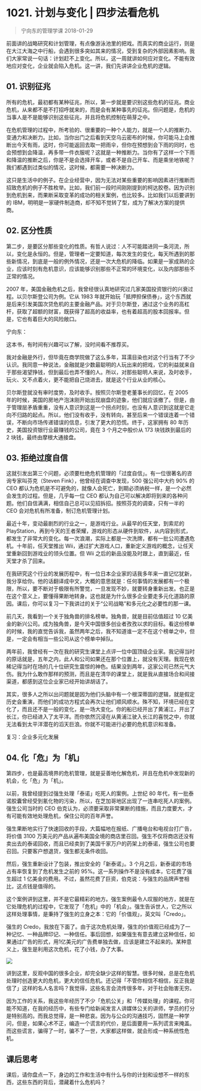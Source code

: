 # 1021. 计划与变化 | 四步法看危机
> 宁向东的管理学课
2018-01-29

前面讲的战略研究和计划管理，有点像游泳池里的把戏。而真实的商业运行，则是在大江大海之中行船，会遇到很多突如其来的情况，受到复杂的外部因素影响。我们大家常说一句话：计划赶不上变化。所以，这一周就讲如何应对变化。不能有效地应对变化，企业就会陷入危机。这一讲，我们先讲讲企业危机的逻辑。

## 01. 识别征兆

所有的危机，最初都有某种征兆，所以，第一步就是要识别这些危机的征兆。商业危机，从来都不是不打招呼就来的，而是会有某种事先的征兆。但问题是，危机的当事人是不是能够识别这些征兆，并且将危机控制在萌芽之中。

在危机管理的过程中，所考验的、很重要的一种个人能力，就是一个人的推断力、变通力和决断力。比如，当你出门之后看到天空乌云密布的时候，你可能马上会推断出今天有雨，这时，你可能返回去取一把雨伞，但你在预想到会下雨的同时，也会预想到会降温，再多带一件衣服呢？这就是一种推断力。当你有了这样一个下雨和降温的推断之后，你是不是会选择开车，或者不是自己开车、而是乘坐地铁呢？我们都遇到过类似的情况，这时候，都需要一种决断力。

这只是生活中的例子。在企业经营中，因为无法对某些重要的影响因素进行推断而招致危机的例子不胜枚举。比如，我们前一段时间刚刚提到的柯达胶卷。因为识别到危机到来，而果断采取变革的成功的相关案例，也比较多。比如我们以后要讲到的 IBM，明明是一家硬件制造商，却不知不觉转了型，成为了解决方案的提供商。

## 02. 区分性质

第二步，是要区分那些变化的性质。有哲人说过：人不可能踏进同一条河流，所以，变化是永恒的。但是，管理者一定要知道，每次发生的变化，每天所遇到的那些新情况，到底是一般的例外情况，还是一次大危机的降临。如果是一家成熟的企业，应该时刻有危机意识，应该能够识别那些不正常的环境变化，以及内部那些不正常的情况。

2007 年，美国金融危机之后，我曾经很认真地研究过几家美国投资银行的兴衰过程。以贝尔斯登公司为例。它从 1983 年就开始玩「抵押担保债券」，这个东西就是后来引发美国次贷危机的主要金融产品。对于贝尔斯登，通过这个业务的高杠杆，获取了超额的财富，既获得了超高的收益率，也有着超高的股本回报率。但是，它也有着巨大的风险敞口。

宁向东：

这本书，有时间有兴趣可以了解，没时间看不推荐买。

我对金融是外行，但毕竟在商学院做了这么多年，耳濡目染也对这个行当有了不少认识。我同意一种说法，金融就是少数最聪明的人玩出来的把戏，它的利益就来自于那些渴望挣钱，但到最后也弄不懂的人。所以，对那些聪明人来说，及时收手，玩火、又不点着火，更不能把自己烧进去，就是这个行业从业的核心。

贝尔斯登就没有审时度势，及时收手。按照贝尔斯登老董事长的回忆，在 2005 年的时候，美国的房地产泡沫刚开始出现崩盘的迹象，他们就应该撤了。但是，由于管理层矛盾重重，没有人意识到这是一个拐点时刻，也没有人意识到这就是它走向不归路的起点。所以，他们没有收手，没有转向，甚至后来一个错误连着一个错误，不断向市场传递错误的信息，引发了更大的恐慌。终于，这家拥有 80 年历史，美国投资银行业最赚钱的公司，竟在 3 个月之中股价从 173 块钱跌到最后的 2 块钱，最终由摩根大通接盘。

## 03. 拒绝过度自信

这就引发出第三个问题，必须要杜绝危机管理的「过度自信」。有一位很著名的咨询专家叫芬克（Steven Fink），他曾经在调查中发现，500 强公司中大约 90% 的 CEO 都认为危机是不可避免的，就像人会死亡，到期必须纳税一样，是一个必然会发生的过程。但是，几乎每一位 CEO 都认为自己可以解决即将到来的各种问题。他们自信满满，相信自己总可以见招拆招。按照芬克的调查，只有一半的 CEO 会对危机有所准备，制订危机管理计划。

最近十年，变动最剧烈的行业之一，是游戏行业。从最早的任天堂，到索尼的 PlayStation，再到今天的王者荣耀，游戏的形态从硬件到软件，从内容到形式，都发生了非常大的变化。每一次浪潮，实际上都是一次洗牌，都有一批公司遭遇危机。十年前，任天堂推出 Wii，通过扩大游戏人口，重新定义游戏的概念，让任天堂重新回到游戏业的领头位置。但 Wii 之后的新品没能及时跟上，直到最近，任天堂才杀了回来。

在我研究这个行业的发展历程中，有一位日本企业家的话我多年来一直记忆犹新，我分享给你。他的话翻译成中文，大概的意思就是：任何事情的发展都有一个极限，所以，要不断对于极限有所警觉，一旦发现不妙，就要转身重新出发。也正是在这个意义上，要懂得果断地转身。这也就是为什么很多企业要走多元化道路的原因。课后，你可以复习一下我讲过的关于“公司战略”和多元化之必要性的那一课。

前几天，我看到一个关于独角兽的排名榜单。独角兽，就是目前估值超过 10 亿美金的新兴公司。成为独角兽，是今天中国很多创业者孜孜以求的目标。看这份榜单的时候，我的直觉告诉我，虽然两年之后，我不知道谁一定不在这个榜单之中，但是，一定会有相当一些公司从这个榜单中掉队。

两年前，我曾经有一次在我的研究生课堂上点评一位中国顶级企业家。我记得当时的原话就是，五年之内，此人和公司如果还在那个位置上，就没有天理。我现在依稀记得当时在场的几十位研究生震惊的神色。结果没到两年，这家公司已然元气大伤。我为什么敢作那样的预测，而且是在清华的课堂上，就是我从直接场合和间接渠道，都感到这位企业家已经开始讲胡话了。

其实，很多人之所以出问题就是因为他们头脑中有一个根深蒂固的逻辑，就是假定历史会重演，而他们的成功方程式会再次让他们顺风顺水。殊不知，环境已经在变化了，而且还不是一般的变化，是一场大变化。你的船已经开出了黄浦江，开出了长江，你已经进入了太平洋。而你依然沉浸在从黄浦江驶入长江的喜悦之中，你就无法看到太平洋潜在的滔天巨浪。你就不可能进行必要的危机意识和准备。

复习：企业多元化发展

## 04. 化「危」为「机」

第四步，也是最高境界的危机管理，就是妥善地化解危机，并且在危机中发现新的机会，化「危」为「机」。

以前，我曾经提到过强生处理「泰诺」吃死人的案例。上世纪 80 年代，有一批泰诺胶囊曾经受到氰化物的污染，所以，在芝加哥地区出现了一连串吃死人的案例。强生公司当时的 CEO 伯克认为，必须要采取非常果断的措施，而且力度要大，才有可能有效地处理危机，保住公司的百年声誉。

强生果断地实行了快速回收的手段，大篇幅地在报纸、广播电台和电视台打广告，将价值 3100 万美元的产品从遍布美国全境的商店里召回。强生不仅将商店还没有卖出去的泰诺回收，而且已经卖到了美国千家万户的药架上的泰诺，强生公司也要召回。只要客户想退货，强生都无条件收回。

然后，强生重新设计了包装，推出安全的「新泰诺」。3 个月之后，新泰诺的市场占有率恢复到了危机发生之前的 95%。这一系列操作不是没有成本，它花费了强生超过 1 亿美金的费用。不过，虽然花费了巨资，伯克说：与强生的品牌声誉相比，这点钱是值得的。

这个案例讲到这里，并不是它最精彩的地方。强生案例最令人叹服的地方，就是在它处理危机的过程中，它发现了「危机」中的「机会」。强生告诉世人，它之所以这样处理事情，是秉持了强生的立身之本：它的「价值观」，英文叫「Credo」。

强生的 Credo，我放在下面了。由于这次危机处理，强生的价值观已经成为了一种记忆、一种品牌印记、一种信任。事后回想，如果强生有意去建立这种信任，如果通过广告的形式，用1亿美元的广告费单独去做，应该是建立不起来的。某种意义上，强生是利用这次危机，花了小钱，办了大事。

![](https://raw.githubusercontent.com/dalong0514/selfstudy/master/图片链接/宁向东/2019022.jpg)

讲到这里，反观中国的很多企业，却完全缺少这样的智慧。很多时候，总是在危机处理时创造更大的危机，更大的信任危机。还记得「不管你相信不相信，反正我是信了」这样的名人名言吗？我觉得，这些名言会流传很多年，对于社会贻害无穷。

因为工作的关系，我这些年经历了不少「危机公关」和「传媒处理」的课程。你可能不知道，在我的经历中，有些专门给新闻发言人讲媒体公关的讲师，学员的打分是特别高的。而我总觉得，是一种悲哀。因为与公众的沟通技巧，固然是一种学问，但是，如果心术不正，编造一个谎言的代价，是后面要用一系列谎言来掩盖。而这些谎言，骗得了一时，骗不了一世，大家都这样做，就会形成一种系统性危机。

## 课后思考

课后，请你盘点一下，身边的工作和生活中有什么与你的计划和设想不一样的东西，这些东西的背后，潜藏着什么危机吗？

